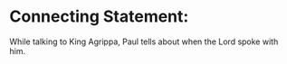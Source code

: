 # Connecting Statement:

While talking to King Agrippa, Paul tells about when the Lord spoke with him.